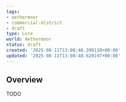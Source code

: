 ```yaml
---
tags:
- aethermoor
- commercial-district
- draft
type: Lore
world: Aethermoor
status: draft
created: '2025-08-11T13:08:46.399110+00:00'
updated: '2025-08-11T13:08:48.620197+00:00'
---
```




## Overview

TODO
